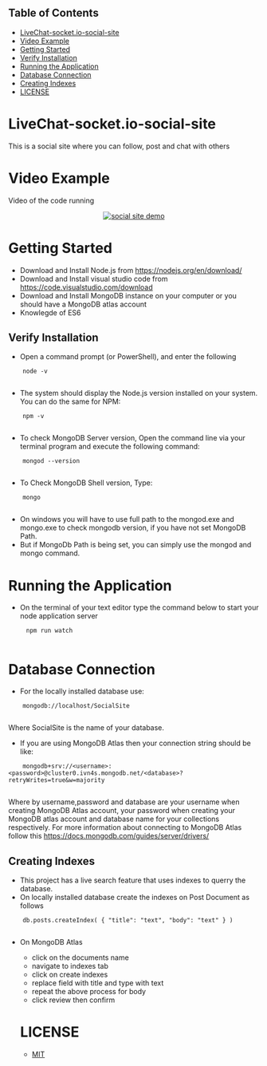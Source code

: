 ## Table of Contents


- [LiveChat-socket.io-social-site](#liveChat-socket.io-social-site)
- [Video Example](#video-example)
- [Getting Started](#getting-started)
- [Verify Installation](#verify-installation)
- [Running the Application](#running-the-application)
- [Database Connection](#database-connection)
- [Creating Indexes](#creating-indexes)
- [LICENSE](#license)

# LiveChat-socket.io-social-site

This is a social site where you can follow, post and chat with others

# Video Example

Video of the code running

<a href="https://www.youtube.com/watch?v=Q6p6ijk625k
" target="_blank"><p align="center"><img src="https://github.com/ochudidesterio/LiveChat-socket.io-social-site/blob/master/You%20tube.png?raw=true" 
alt="social site demo"/></p></a>


# Getting Started

- Download and Install Node.js from  https://nodejs.org/en/download/
- Download and Install visual studio code from https://code.visualstudio.com/download
- Download and Install MongoDB instance on your computer or you should have a MongoDB atlas account
- Knowlegde of ES6

## Verify Installation

- Open a command prompt (or PowerShell), and enter the following
```
    node -v
    
```
- The system should display the Node.js version installed on your system. You can do the same for NPM:

```
    npm -v
    
```

- To check MongoDB Server version, Open the command line via your terminal program and execute the following command:

```
    mongod --version
    
```
- To Check MongoDB Shell version, Type:

```
    mongo
    
```

- On windows you will have to use full path to the mongod.exe and mongo.exe to check mongodb version, if you have not set MongoDB Path.
- But if MongoDb Path is being set, you can simply use the mongod and mongo command.

# Running the Application

- On the terminal of your text editor type the command below to start your node application server

``` 
     npm run watch
     
```

# Database Connection

- For the locally installed database use:

```
    mongodb://localhost/SocialSite
    
```
Where SocialSite is the name of your database.

- If you are using MongoDB Atlas then your connection string should be like:

```
    mongodb+srv://<username>:<password>@cluster0.ivn4s.mongodb.net/<database>?retryWrites=true&w=majority
    
```
Where by username,password and database are your username when creating MongoDB Atlas account, your password when creating your MongoDB atlas account and database name for your collections respectively. For more information about connecting to MongoDB Atlas follow this https://docs.mongodb.com/guides/server/drivers/ 

## Creating Indexes

- This project has a live search feature that uses indexes to querry the database.
- On locally installed database create the indexes on Post Document as follows

```
    db.posts.createIndex( { "title": "text", "body": "text" } )
    
```
- On MongoDB Atlas 
    - click on the documents name
    - navigate to indexes tab 
    - click on create indexes
    - replace field with title and type with text
    - repeat the above process for body
    - click review then confirm
    
    
   # LICENSE 
   - [MIT](https://github.com/ochudidesterio/LiveChat-socket.io-social-site/blob/master/LICENSE)
    




